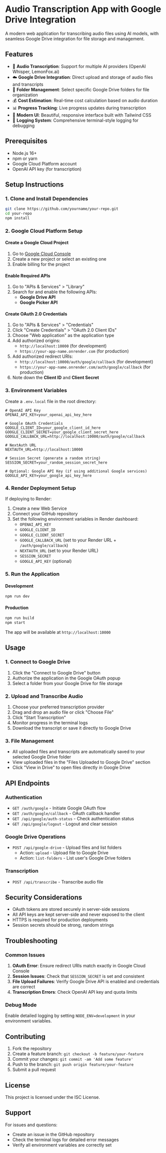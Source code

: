 # Audio Transcription App with Google Drive Integration

A modern web application for transcribing audio files using AI models, with seamless Google Drive integration for file storage and management.

## Features

- 🎵 **Audio Transcription**: Support for multiple AI providers (OpenAI Whisper, LemonFox.ai)
- ☁️ **Google Drive Integration**: Direct upload and storage of audio files and transcripts
- 📁 **Folder Management**: Select specific Google Drive folders for file organization
- 💰 **Cost Estimation**: Real-time cost calculation based on audio duration
- 📊 **Progress Tracking**: Live progress updates during transcription
- 🎨 **Modern UI**: Beautiful, responsive interface built with Tailwind CSS
- 📝 **Logging System**: Comprehensive terminal-style logging for debugging

## Prerequisites

- Node.js 16+ 
- npm or yarn
- Google Cloud Platform account
- OpenAI API key (for transcription)

## Setup Instructions

### 1. Clone and Install Dependencies

```bash
git clone https://github.com/yourname/your-repo.git
cd your-repo
npm install
```

### 2. Google Cloud Platform Setup

#### Create a Google Cloud Project

1. Go to [Google Cloud Console](https://console.cloud.google.com/)
2. Create a new project or select an existing one
3. Enable billing for the project

#### Enable Required APIs

1. Go to "APIs & Services" > "Library"
2. Search for and enable the following APIs:
   - **Google Drive API**
   - **Google Picker API**

#### Create OAuth 2.0 Credentials

1. Go to "APIs & Services" > "Credentials"
2. Click "Create Credentials" > "OAuth 2.0 Client IDs"
3. Choose "Web application" as the application type
4. Add authorized origins:
   - `http://localhost:10000` (for development)
   - `https://your-app-name.onrender.com` (for production)
5. Add authorized redirect URIs:
   - `http://localhost:10000/auth/google/callback` (for development)
   - `https://your-app-name.onrender.com/auth/google/callback` (for production)
6. Note down the **Client ID** and **Client Secret**

### 3. Environment Variables

Create a `.env.local` file in the root directory:

```env
# OpenAI API Key
OPENAI_API_KEY=your_openai_api_key_here

# Google OAuth Credentials
GOOGLE_CLIENT_ID=your_google_client_id_here
GOOGLE_CLIENT_SECRET=your_google_client_secret_here
GOOGLE_CALLBACK_URL=http://localhost:10000/auth/google/callback

# NextAuth URL
NEXTAUTH_URL=http://localhost:10000

# Session Secret (generate a random string)
SESSION_SECRET=your_random_session_secret_here

# Optional: Google API Key (if using additional Google services)
GOOGLE_API_KEY=your_google_api_key_here
```

### 4. Render Deployment Setup

If deploying to Render:

1. Create a new Web Service
2. Connect your GitHub repository
3. Set the following environment variables in Render dashboard:
   - `OPENAI_API_KEY`
   - `GOOGLE_CLIENT_ID`
   - `GOOGLE_CLIENT_SECRET`
   - `GOOGLE_CALLBACK_URL` (set to your Render URL + `/auth/google/callback`)
   - `NEXTAUTH_URL` (set to your Render URL)
   - `SESSION_SECRET`
   - `GOOGLE_API_KEY` (optional)

### 5. Run the Application

#### Development
```bash
npm run dev
```

#### Production
```bash
npm run build
npm start
```

The app will be available at `http://localhost:10000`

## Usage

### 1. Connect to Google Drive

1. Click the "Connect to Google Drive" button
2. Authorize the application in the Google OAuth popup
3. Select a folder from your Google Drive for file storage

### 2. Upload and Transcribe Audio

1. Choose your preferred transcription provider
2. Drag and drop an audio file or click "Choose File"
3. Click "Start Transcription"
4. Monitor progress in the terminal logs
5. Download the transcript or save it directly to Google Drive

### 3. File Management

- All uploaded files and transcripts are automatically saved to your selected Google Drive folder
- View uploaded files in the "Files Uploaded to Google Drive" section
- Click "View in Drive" to open files directly in Google Drive

## API Endpoints

### Authentication
- `GET /auth/google` - Initiate Google OAuth flow
- `GET /auth/google/callback` - OAuth callback handler
- `GET /api/google/auth-status` - Check authentication status
- `GET /api/google/logout` - Logout and clear session

### Google Drive Operations
- `POST /api/google-drive` - Upload files and list folders
  - Action: `upload` - Upload file to Google Drive
  - Action: `list-folders` - List user's Google Drive folders

### Transcription
- `POST /api/transcribe` - Transcribe audio file

## Security Considerations

- OAuth tokens are stored securely in server-side sessions
- All API keys are kept server-side and never exposed to the client
- HTTPS is required for production deployments
- Session secrets should be strong, random strings

## Troubleshooting

### Common Issues

1. **OAuth Error**: Ensure redirect URIs match exactly in Google Cloud Console
2. **Session Issues**: Check that `SESSION_SECRET` is set and consistent
3. **File Upload Failures**: Verify Google Drive API is enabled and credentials are correct
4. **Transcription Errors**: Check OpenAI API key and quota limits

### Debug Mode

Enable detailed logging by setting `NODE_ENV=development` in your environment variables.

## Contributing

1. Fork the repository
2. Create a feature branch: `git checkout -b feature/your-feature`
3. Commit your changes: `git commit -am 'Add some feature'`
4. Push to the branch: `git push origin feature/your-feature`
5. Submit a pull request

## License

This project is licensed under the ISC License.

## Support

For issues and questions:
- Create an issue in the GitHub repository
- Check the terminal logs for detailed error messages
- Verify all environment variables are correctly set 